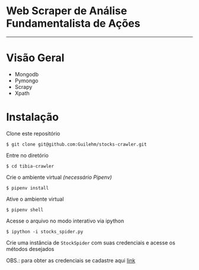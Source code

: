 # Web Scraper de Análise Fundamentalista de Ações

---
# Visão Geral

* Mongodb
* Pymongo
* Scrapy
* Xpath


# Instalação

Clone este repositório

    $ git clone git@github.com:Guilehm/stocks-crawler.git

Entre no diretório

    $ cd tibia-crawler

Crie o ambiente virtual *(necessário Pipenv)*

    $ pipenv install

Ative o ambiente virtual

    $ pipenv shell

Acesse o arquivo no modo interativo via ipython

    $ ipython -i stocks_spider.py

Crie uma instância de `StockSpider` com suas credenciais e acesse os métodos desejados

OBS.: para obter as credenciais se cadastre aqui [link](https://eduardocavalcanti.com/cadastro/)
